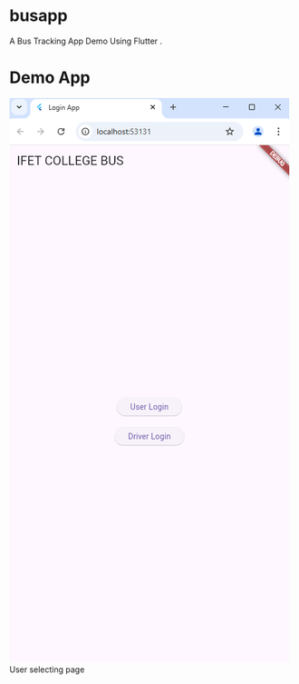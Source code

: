 # busapp

A Bus Tracking App Demo Using Flutter .
# Demo App
![Image ALT](https://github.com/SriranganathanG-2601/Flutter-college-bus-tracking-login-app/blob/main/Screenshot%202025-02-14%20120712.png?raw=true)
User selecting page

